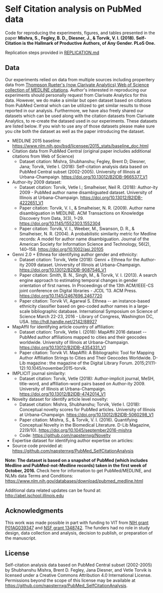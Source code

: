# Self Citation analysis on PubMed data

Code for reproducing the experiments, figures, and tables presented in the paper **Mishra, S., Fegley, B. D., Diesner, J., & Torvik, V. I. (2018). Self-Citation is the Hallmark of Productive Authors, of Any Gender. PLoS One.**

Replication steps provided in [REPLICATION.md](RECPLICATION.md)

## Data

Our experiments relied on data from multiple sources including properitery data from [Thompson Rueter's (now Clarivate Analytics) Web of Science collection of MEDLINE citations](https://clarivate.com/products/web-of-science/databases/). Author's interested in reproducing our experiments should personally request from Clarivate Analytics for this data. However, we do make a similar but open dataset based on citations from PubMed Central which can be utilized to get similar results to those reported in our analysis. Furthermore, we have also freely shared our datasets which can be used along with the citation datasets from Clarivate Analytics, to re-create the datased used in our experiments. These datasets are listed below. If you wish to use any of those datasets please make sure you cite both the dataset as well as the paper introducing the dataset. 

* MEDLINE 2015 baseline: https://www.nlm.nih.gov/bsd/licensee/2015_stats/baseline_doc.html
* Citation data from PubMed Central (original paper includes additional citations from Web of Science)
  - Dataset citation: Mishra, Shubhanshu; Fegley, Brent D; Diesner, Jana; Torvik, Vetle I. (2018): Self-citation analysis data based on PubMed Central subset (2002-2005). University of Illinois at Urbana-Champaign. https://doi.org/10.13012/B2IDB-9665377_V1
* Author-ity 2009 dataset: 
    - Dataset citation: Torvik, Vetle I.; Smalheiser, Neil R. (2018): Author-ity 2009 - PubMed author name disambiguated dataset. University of Illinois at Urbana-Champaign. https://doi.org/10.13012/B2IDB-4222651_V1
    - Paper citation: Torvik, V. I., & Smalheiser, N. R. (2009). Author name disambiguation in MEDLINE. ACM Transactions on Knowledge Discovery from Data, 3(3), 1–29. https://doi.org/10.1145/1552303.1552304
    - Paper citation: Torvik, V. I., Weeber, M., Swanson, D. R., & Smalheiser, N. R. (2004). A probabilistic similarity metric for Medline records: A model for author name disambiguation. Journal of the American Society for Information Science and Technology, 56(2), 140–158. https://doi.org/10.1002/asi.20105
* Genni 2.0 + Ethnea for identifying author gender and ethnicity:
    - Dataset citation: Torvik, Vetle (2018): Genni + Ethnea for the Author-ity 2009 dataset. University of Illinois at Urbana-Champaign. https://doi.org/10.13012/B2IDB-9087546_V1
    - Paper citation: Smith, B. N., Singh, M., & Torvik, V. I. (2013). A search engine approach to estimating temporal changes in gender orientation of first names. In Proceedings of the 13th ACM/IEEE-CS joint conference on Digital libraries - JCDL ’13. ACM Press. https://doi.org/10.1145/2467696.2467720
    - Paper citation: Torvik VI, Agarwal S. Ethnea -- an instance-based ethnicity classifier based on geo-coded author names in a large-scale bibliographic database. International Symposium on Science of Science March 22-23, 2016 - Library of Congress, Washington DC, USA. http://hdl.handle.net/2142/88927
* MapAffil for identifying article country of affiliation:
    - Dataset citation: Torvik, Vetle I. (2018): MapAffil 2016 dataset -- PubMed author affiliations mapped to cities and their geocodes worldwide. University of Illinois at Urbana-Champaign. https://doi.org/10.13012/B2IDB-4354331_V1
    - Paper citation: Torvik VI. MapAffil: A Bibliographic Tool for Mapping Author Affiliation Strings to Cities and Their Geocodes Worldwide. D-Lib magazine : the magazine of the Digital Library Forum. 2015;21(11-12):10.1045/november2015-torvik. 
* IMPLICIT journal similarity:
    - Dataset citation: Torvik, Vetle (2018): Author-implicit journal, MeSH, title-word, and affiliation-word pairs based on Author-ity 2009. University of Illinois at Urbana-Champaign. https://doi.org/10.13012/B2IDB-4742014_V1
* Novelty dataset for identify article level novelty:
    - Dataset citation: Mishra, Shubhanshu; Torvik, Vetle I. (2018): Conceptual novelty scores for PubMed articles. University of Illinois at Urbana-Champaign. https://doi.org/10.13012/B2IDB-5060298_V1
    - Paper citation: Mishra, S., & Torvik, V. I. (2016). Quantifying Conceptual Novelty in the Biomedical Literature. D-Lib Magazine, 22(9/10). https://doi.org/10.1045/september2016-mishra 
    - Code: https://github.com/napsternxg/Novelty
* Expertise dataset for identifying author expertise on articles: 
* Source code provided at: https://github.com/napsternxg/PubMed_SelfCitationAnalysis

**Note: The dataset is based on a snapshot of PubMed (which includes Medline and PubMed-not-Medline records) taken in the first week of October, 2016.**
Check here for information to get PubMed/MEDLINE, and NLMs data Terms and Conditions:
https://www.nlm.nih.gov/databases/download/pubmed_medline.html

Additional data related updates can be found at: http://abel.ischool.illinois.edu


## Acknowledgments

This work was made possible in part with funding to VIT from [NIH grant P01AG039347](https://projectreporter.nih.gov/project_info_description.cfm?aid=8475017&icde=18058490) and [NSF grant 1348742](http://www.nsf.gov/awardsearch/showAward?AWD_ID=1348742). The funders had no role in study design, data collection and analysis, decision to publish, or preparation of the manuscript.

## License

Self-citation analysis data based on PubMed Central subset (2002-2005) by Shubhanshu Mishra, Brent D. Fegley, Jana Diesner, and Vetle Torvik is licensed under a Creative Commons Attribution 4.0 International License.
Permissions beyond the scope of this license may be available at https://github.com/napsternxg/PubMed_SelfCitationAnalysis.


